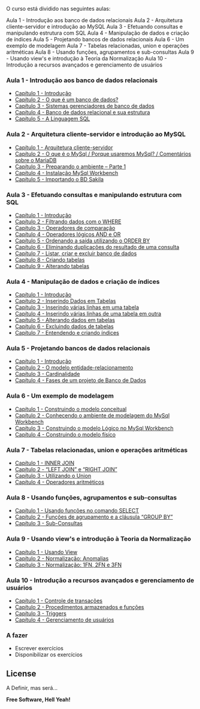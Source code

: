 O curso está dividido nas seguintes aulas:

Aula 1 - Introdução aos banco de dados relacionais
Aula 2 - Arquitetura cliente-servidor e introdução ao MySQL
Aula 3 - Efetuando consultas e manipulando estrutura com SQL
Aula 4 - Manipulação de dados e criação de índices
Aula 5 - Projetando bancos de dados relacionais
Aula 6 - Um exemplo de modelagem
Aula 7 - Tabelas relacionadas, union e operações aritméticas
Aula 8 - Usando funções, agrupamentos e sub-consultas
Aula 9 - Usando view's e introdução à Teoria da Normalização
Aula 10 - Introdução a recursos avançados e gerenciamento de usuários



### Aula 1 - Introdução aos banco de dados relacionais
* [Capítulo 1 - Introdução ](https://www.youtube.com/watch?v=MLCWnwFSw2s)
* [Capítulo 2 - O que é um banco de dados? ](https://www.youtube.com/watch?v=E1ttt22K-AM)
* [Capítulo 3 - Sistemas gerenciadores de banco de dados ](https://www.youtube.com/watch?v=qfkwIUWqiI4)
* [Capítulo 4 - Banco de dados relacional e sua estrutura ](https://www.youtube.com/watch?v=5QoDQMT61AM)
* [Capítulo 5 - A Linguagem SQL ](https://www.youtube.com/watch?v=WwoUqRy9mV4)


### Aula 2 - Arquitetura cliente-servidor e introdução ao MySQL
* [Capítulo 1 - Arquitetura cliente-servidor ](https://www.youtube.com/watch?v=mnm745V3OzI)
* [Capítulo 2 - O que é o MySql / Porque usaremos MySql? / Comentários sobre o MariaDB ](https://www.youtube.com/watch?v=zqWO7kQvTkc)
* [Capítulo 3 - Preparando o ambiente – Parte 1 ](https://www.youtube.com/watch?v=wtFwMLcELPw)
* [Capítulo 4 - Instalação MySql Workbench ](https://www.youtube.com/watch?v=8q67FsvEf00)
* [Capítulo 5 - Importando o BD Sakila ](https://www.youtube.com/watch?v=9BioaUwUuNw)


### Aula 3 - Efetuando consultas e manipulando estrutura com SQL
* [Capítulo 1 - Introdução ](https://www.youtube.com/watch?v=rO0bMwXCXHY)
* [Capítulo 2 - Filtrando dados com o WHERE ](https://www.youtube.com/watch?v=jFIfGLksiWw)
* [Capítulo 3 - Operadores de comparação ](https://www.youtube.com/watch?v=uHXBYTmcM_U)
* [Capítulo 4 - Operadores lógicos AND e OR ](https://www.youtube.com/watch?v=UPbIJzXhku4)
* [Capítulo 5 - Ordenando a saída utilizando o ORDER BY ](https://www.youtube.com/watch?v=BXYHWHZtcoY)
* [Capítulo 6 - Eliminando duplicações do resultado de uma consulta ](https://www.youtube.com/watch?v=nBQWmaSs5Yg)
* [Capítulo 7 - Listar, criar e excluir banco de dados ](https://www.youtube.com/watch?v=T8QSTAMCe3w)
* [Capítulo 8 - Criando tabelas ](https://www.youtube.com/watch?v=aKcmcD9aEME)
* [Capítulo 9 - Alterando tabelas ](https://www.youtube.com/watch?v=np4iJbfFWvU)


### Aula 4 - Manipulação de dados e criação de índices
* [Capítulo 1 - Introdução ](https://www.youtube.com/watch?v=bc96VjPTil8)
* [Capítulo 2 - Inserindo Dados em Tabelas ](https://www.youtube.com/watch?v=jsNV1npV-Es)
* [Capítulo 3 - Inserindo várias linhas em uma tabela ](https://www.youtube.com/watch?v=vW03Y4kbS54)
* [Capítulo 4 - Inserindo várias linhas de uma tabela em outra ](https://www.youtube.com/watch?v=iqiXLUTwtec)
* [Capítulo 5 - Alterando dados em tabelas ](https://www.youtube.com/watch?v=KyecBoxobdI)
* [Capítulo 6 - Excluindo dados de tabelas ](https://www.youtube.com/watch?v=vRNP_QOgw9M)
* [Capítulo 7 - Entendendo e criando índices ](https://www.youtube.com/watch?v=oy3KzXb1HYA)


### Aula 5 - Projetando bancos de dados relacionais
* [Capítulo 1 - Introdução ](https://www.youtube.com/watch?v=9nacC2nc3cs)
* [Capítulo 2 - O modelo entidade-relacionamento ](https://www.youtube.com/watch?v=9NnvJ2p9_4s)
* [Capítulo 3 - Cardinalidade ](https://www.youtube.com/watch?v=9Qjhj458-cc)
* [Capítulo 4 - Fases de um projeto de Banco de Dados ](https://www.youtube.com/watch?v=ypaoYgsZdNk)


### Aula 6 - Um exemplo de modelagem
* [Capítulo 1 - Construindo o modelo conceitual ](https://www.youtube.com/watch?v=XQiHqg_4vWU)
* [Capítulo 2 - Conhecendo o ambiente de modelagem do MySql Workbench ](https://www.youtube.com/watch?v=rDdBC3JiJMM)
* [Capítulo 3 - Construindo o modelo Lógico no MySql Workbench ](https://www.youtube.com/watch?v=Gm7GwmDHewM)
* [Capítulo 4 - Construindo o modelo físico ](https://www.youtube.com/watch?v=bG99LLNba50)


### Aula 7 - Tabelas relacionadas, union e operações aritméticas
* [Capítulo 1 - INNER JOIN ](https://www.youtube.com/watch?v=8g1oX5E5JcM)
* [Capítulo 2 - “LEFT JOIN” e “RIGHT JOIN” ](https://www.youtube.com/watch?v=iDeNOGcRpbo)
* [Capítulo 3 - Utilizando o Union ](https://www.youtube.com/watch?v=w_Vi5hVgLqA)
* [Capítulo 4 - Operadores aritméticos ](https://www.youtube.com/watch?v=bYz0MDLLMvY)


### Aula 8 - Usando funções, agrupamentos e sub-consultas
* [Capítulo 1 - Usando funções no comando SELECT ](https://www.youtube.com/watch?v=Y0NnA2qeP6k)
* [Capítulo 2 - Funções de agrupamento e a cláusula “GROUP BY” ](https://www.youtube.com/watch?v=6FEU-7WrrSI)
* [Capítulo 3 - Sub-Consultas ](https://www.youtube.com/watch?v=-2IYbqgbsHE)



### Aula 9 - Usando view's e introdução à Teoria da Normalização
* [Capítulo 1 - Usando View ](https://www.youtube.com/watch?v=-cDIJfaO248)
* [Capítulo 2 - Normalização: Anomalias ](https://www.youtube.com/watch?v=IKZR7XdyX1o)
* [Capítulo 3 - Normalização: 1FN, 2FN e 3FN ](https://www.youtube.com/watch?v=7piCSypjAmQ)


### Aula 10 - Introdução a recursos avançados e gerenciamento de usuários
* [Capítulo 1 - Controle de transações ](https://www.youtube.com/watch?v=XZHmqyPLE3Y)
* [Capítulo 2 - Procedimentos armazenados e funções ](https://www.youtube.com/watch?v=xxjLl0FRbAI)
* [Capítulo 3 - Triggers ](https://www.youtube.com/watch?v=LpvHFlHOVLc)
* [Capítulo 4 - Gerenciamento de usuários ](https://www.youtube.com/watch?v=jk_g3PhSSYw)


### A fazer
 - Escrever exercícios
 - Disponibilizar os exercícios

License
----

A Definir, mas será...


**Free Software, Hell Yeah!**

